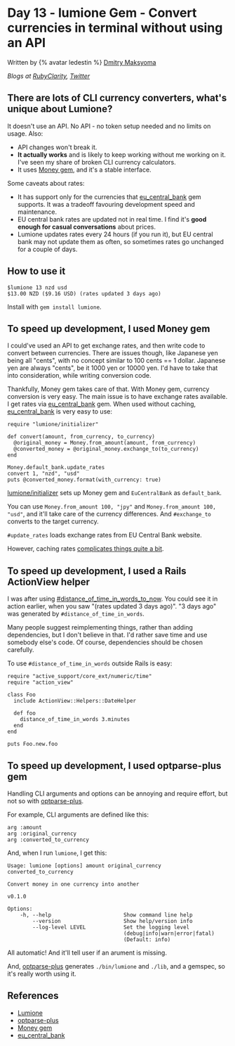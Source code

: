 # Day 13 - lumione Gem - Convert currencies in terminal without using an API

Written by {% avatar ledestin %} [Dmitry Maksyoma](https://github.com/ledestin)

_Blogs at [RubyClarity](https://rubyclarity.com),
[Twitter](https://twitter.com/oledestin)_

## There are lots of CLI currency converters, what's unique about Lumione?

It doesn't use an API. No API - no token setup needed and no limits on usage.
Also:
  * API changes won't break it.
  * **It actually works** and is likely to keep working without me working on
    it. I've seen my share of broken CLI currency calculators.
  * It uses [Money gem](https://github.com/RubyMoney/money), and it's a stable
    interface.

Some caveats about rates:
  * It has support only for the currencies that [eu_central_bank](https://github.com/RubyMoney/eu_central_bank) gem supports. It
    was a tradeoff favouring development speed and maintenance.
  * EU central bank rates are updated not in real time. I find it's **good
    enough for casual conversations** about prices.
  * Lumione updates rates every 24 hours (if you run it), but EU central bank
    may not update them as often, so sometimes rates go unchanged for a couple
    of days.

## How to use it

```
$lumione 13 nzd usd
$13.00 NZD ($9.16 USD) (rates updated 3 days ago)
```

Install with `gem install lumione`.

## To speed up development, I used Money gem

I could've used an API to get exchange rates, and then write code to convert
between currencies. There are issues though, like Japanese yen being all
"cents", with no concept similar to 100 cents == 1 dollar. Japanese yen are
always "cents", be it 1000 yen or 10000 yen. I'd have to take that into
consideration, while writing conversion code.

Thankfully, Money gem takes care of that. With Money gem, currency conversion is very easy. The main issue is to have exchange rates available. I get rates via
[eu_central_bank](https://github.com/RubyMoney/eu_central_bank) gem.
When used without caching,
[eu_central_bank](https://github.com/RubyMoney/eu_central_bank) is very easy to
use:

```
require "lumione/initializer"

def convert(amount, from_currency, to_currency)
  @original_money = Money.from_amount(amount, from_currency)
  @converted_money = @original_money.exchange_to(to_currency)
end

Money.default_bank.update_rates
convert 1, "nzd", "usd"
puts @converted_money.format(with_currency: true)
```

[lumione/initializer](https://github.com/ledestin/lumione/blob/master/lib/lumione/initializer.rb) sets up Money gem and `EuCentralBank` as `default_bank`.

You can use `Money.from_amount 100, "jpy"` and `Money.from_amount 100, "usd"`,
and it'll take care of the currency differences. And `#exchange_to` converts to
the target currency.

`#update_rates` loads exchange rates from EU Central Bank website.

However, caching rates [complicates things quite a
bit](https://github.com/ledestin/lumione/blob/v0.1.0/lib/lumione/bank.rb#L54).

## To speed up development, I used a Rails ActionView helper

I was after using
[#distance_of_time_in_words_to_now](https://apidock.com/rails/ActionView/Helpers/DateHelper/distance_of_time_in_words).
You could see it in action earlier, when you saw "(rates updated 3 days ago)".
"3 days ago" was generated by `#distance_of_time_in_words`.

Many people suggest reimplementing things, rather than adding dependencies, but
I don't believe in that. I'd rather save time and use somebody else's code. Of
course, dependencies should be chosen carefully.

To use `#distance_of_time_in_words` outside Rails is easy:
```
require "active_support/core_ext/numeric/time"
require "action_view"

class Foo
  include ActionView::Helpers::DateHelper

  def foo
    distance_of_time_in_words 3.minutes
  end
end

puts Foo.new.foo
```

## To speed up development, I used optparse-plus gem

Handling CLI arguments and options can be annoying and require effort, but not
so with [optparse-plus](https://github.com/davetron5000/optparse-plus).

For example, CLI arguments are defined like this:
```
arg :amount
arg :original_currency
arg :converted_to_currency
```

And, when I run `lumione`, I get this:
```
Usage: lumione [options] amount original_currency converted_to_currency

Convert money in one currency into another

v0.1.0

Options:
    -h, --help                       Show command line help
        --version                    Show help/version info
        --log-level LEVEL            Set the logging level
                                     (debug|info|warn|error|fatal)
                                     (Default: info)
```

All automatic! And it'll tell user if an arument is missing.

And, [optparse-plus](https://github.com/davetron5000/optparse-plus) generates
`./bin/lumione` and `./lib`, and a gemspec, so it's really worth using it.

## References

* [Lumione](https://github.com/ledestin/lumione)
* [optparse-plus](https://github.com/davetron5000/optparse-plus)
* [Money gem](https://github.com/RubyMoney/money)
* [eu_central_bank](https://github.com/RubyMoney/eu_central_bank)
